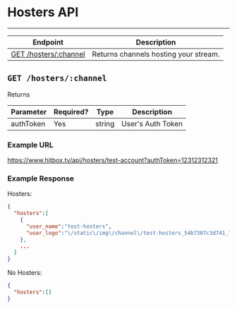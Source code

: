# Hosters API
***


| Endpoint | Description |
| ---- | --------------- |
| [GET /hosters/:channel](/channel/hosters.md#get-hosterschannel) | Returns channels hosting your stream. |

## `GET /hosters/:channel`

Returns

| Parameter | Required? | Type | Description |
| --- | --- | --- | --- |
| authToken | Yes | string | User's Auth Token |

### Example URL

https://www.hitbox.tv/api/hosters/test-account?authToken=12312312321

### Example Response 

Hosters:
```json
{
  "hosters":[
    {
      "user_name":"test-hosters",
      "user_logo":"\/static\/img\/channel\/test-hosters_54b7307c3d741_large.png"
    },
    ...
  ]
}
```

No Hosters:
```json
{
  "hosters":[]
}
```
